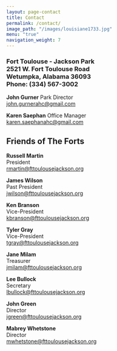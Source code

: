 ```yaml
---
layout: page-contact
title: Contact
permalink: /contact/
image_path: "/images/louisiane1733.jpg"
menu: "true"
navigation_weight: 7
---
```


<h3 class="text-center">Fort Toulouse - Jackson Park <br />2521 W. Fort Toulouse Road<br />Wetumpka, Alabama 36093<br/>Phone: (334) 567-3002</h3>

**John Gurner**
Park Director   
[john.gurnerahc@gmail.com](mailto:john.gurnerahc@gmail.com)

**Karen Saephan**
Office Manager    
[karen.saephanahc@gmail.com](mailto:karen.saephanahc@gmail.com)



## Friends of The Forts
**Russell Martin**  
President   
[rmartin@fttoulousejackson.org](mailto:rmartin@fttoulousejackson.org)

**James Wilson**  
Past President    
[jwilson@fttoulousejackson.org](mailto:jwilson@fttoulousejackson.org)

**Ken Branson**  
Vice-President    
[kbranson@fttoulousejackson.org](mailto:kbranson@fttoulousejackson.org)

**Tyler Gray**  
Vice-President    
[tgray@fttoulousejackson.org](mailto:tgray@fttoulousejackson.org)

**Jane Milam**  
Treasurer   
[jmilam@fttoulousejackson.org](mailto:jmilam@fttoulousejackson.org)

**Lee Bullock**  
Secretary   
[lbullock@fttoulousejackson.org](mailto:lbullock@fttoulousejackson.org)

**John Green**    
Director    
[jgreen@fttoulousejackson.org](mailto:jgreen@fttoulousejackson.org)

**Mabrey Whetstone**  
Director    
[mwhetstone@fttoulousejackson.org](mailto:mwhetstone@fttoulousejackson.org)


[1]: mailto:ove.jensenahc@gmail.com
[2]: mailto:ned.jenkinsahc@gmail.com
